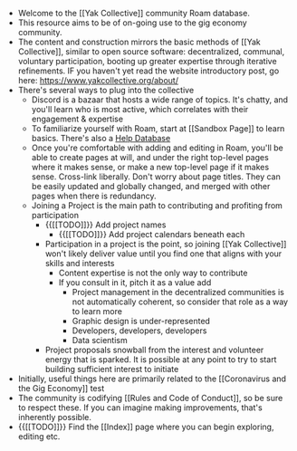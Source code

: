 - Welcome to the [[Yak Collective]] community Roam database. 
- This resource aims to be of on-going use to the gig economy community. 
- The content and construction mirrors the basic methods of [[Yak Collective]], similar to open source software: decentralized, communal, voluntary participation, booting up greater expertise through iterative refinements. IF you haven't yet read the website introductory post, go here: https://www.yakcollective.org/about/
- There's several ways to plug into the collective
    - Discord is a bazaar that hosts a wide range of topics. It's chatty, and you'll learn who is most active, which correlates with their engagement & expertise
    - To familiarize yourself with Roam, start at [[Sandbox Page]] to learn basics. There's also a [Help Database](https://roamresearch.com/#/v8/help/page/1308)
    - Once you're comfortable with adding and editing in Roam, you'll be able to create pages at will, and under the right top-level pages where it makes sense, or make a new top-level page if it makes sense. Cross-link liberally. Don't worry about page titles. They can be easily updated and globally changed, and merged with other pages when there is redundancy.
    - Joining a Project is the main path to contributing and profiting from participation 
        - {{[[TODO]]}} Add project names
            - {{[[TODO]]}} Add project calendars beneath each
        - Participation in a project is the point, so joining  [[Yak Collective]] won't likely deliver value until you find one that aligns with your skills and interests
            - Content expertise is not the only way to contribute
            - If you consult in it, pitch it as a value add
                - Project management in the decentralized communities is not automatically coherent, so consider that role as a way to learn more
                - Graphic design is under-represented
                - Developers, developers, developers 
                - Data scientism
        - Project proposals snowball from the interest and volunteer energy that is sparked. It is possible at any point to try to start building sufficient interest to initiate 
- Initially, useful things here are primarily related to the [[Coronavirus and the Gig Economy]] test
- The community is codifying [[Rules and Code of Conduct]], so be sure to respect these. If you can imagine making improvements, that's inherently possible. 
- {{[[TODO]]}} Find the [[Index]] page where you can begin exploring, editing etc.
